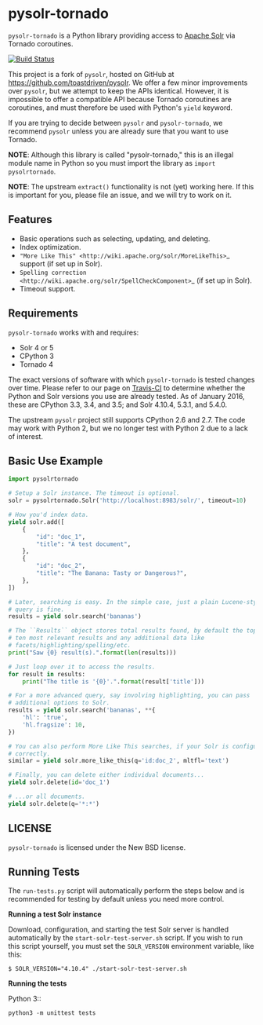 pysolr-tornado
==============

``pysolr-tornado`` is a Python library providing access to [Apache Solr](https://lucene.apache.org/solr/)
via Tornado coroutines.

[![Build Status](https://img.shields.io/travis/CANTUS-Project/pysolr-tornado/master.svg?style=flat-square)](https://travis-ci.org/CANTUS-Project/pysolr-tornado)

This project is a fork of `pysolr`, hosted on GitHub at https://github.com/toastdriven/pysolr. We
offer a few minor improvements over `pysolr`, but we attempt to keep the APIs identical. However,
it is impossible to offer a compatible API because Tornado coroutines are coroutines, and must
therefore be used with Python's `yield` keyword.

If you are trying to decide between `pysolr` and `pysolr-tornado`, we recommend `pysolr` unless you
are already sure that you want to use Tornado.

**NOTE**: Although this library is called "pysolr-tornado," this is an illegal module name in Python
so you must import the library as ``import pysolrtornado``.

**NOTE**: The upstream `extract()` functionality is not (yet) working here. If this is important for
you, please file an issue, and we will try to work on it.


Features
--------

* Basic operations such as selecting, updating, and deleting.
* Index optimization.
* `"More Like This" <http://wiki.apache.org/solr/MoreLikeThis>`_ support (if set up in Solr).
* `Spelling correction <http://wiki.apache.org/solr/SpellCheckComponent>`_ (if set up in Solr).
* Timeout support.


Requirements
------------

`pysolr-tornado` works with and requires:

* Solr 4 or 5
* CPython 3
* Tornado 4

The exact versions of software with which `pysolr-tornado` is tested changes over time. Please refer
to our page on [Travis-CI](https://travis-ci.org/CANTUS-Project/pysolr-tornado) to determine whether
the Python and Solr versions you use are already tested. As of January 2016, these are CPython 3.3,
3.4, and 3.5; and Solr 4.10.4, 5.3.1, and 5.4.0.

The upstream `pysolr` project still supports CPython 2.6 and 2.7. The code may work with Python 2,
but we no longer test with Python 2 due to a lack of interest.


Basic Use Example
-----------------

```python
import pysolrtornado

# Setup a Solr instance. The timeout is optional.
solr = pysolrtornado.Solr('http://localhost:8983/solr/', timeout=10)

# How you'd index data.
yield solr.add([
    {
        "id": "doc_1",
        "title": "A test document",
    },
    {
        "id": "doc_2",
        "title": "The Banana: Tasty or Dangerous?",
    },
])

# Later, searching is easy. In the simple case, just a plain Lucene-style
# query is fine.
results = yield solr.search('bananas')

# The ``Results`` object stores total results found, by default the top
# ten most relevant results and any additional data like
# facets/highlighting/spelling/etc.
print("Saw {0} result(s).".format(len(results)))

# Just loop over it to access the results.
for result in results:
    print("The title is '{0}'.".format(result['title']))

# For a more advanced query, say involving highlighting, you can pass
# additional options to Solr.
results = yield solr.search('bananas', **{
    'hl': 'true',
    'hl.fragsize': 10,
})

# You can also perform More Like This searches, if your Solr is configured
# correctly.
similar = yield solr.more_like_this(q='id:doc_2', mltfl='text')

# Finally, you can delete either individual documents...
yield solr.delete(id='doc_1')

# ...or all documents.
yield solr.delete(q='*:*')
```


LICENSE
-------

``pysolr-tornado`` is licensed under the New BSD license.


Running Tests
-------------

The ``run-tests.py`` script will automatically perform the steps below and is recommended for testing by
default unless you need more control.

**Running a test Solr instance**

Download, configuration, and starting the test Solr server is handled automatically by the
`start-solr-test-server.sh` script. If you wish to run this script yourself, you must set the
`SOLR_VERSION` environment variable, like this:

    $ SOLR_VERSION="4.10.4" ./start-solr-test-server.sh

**Running the tests**

Python 3::

    python3 -m unittest tests
